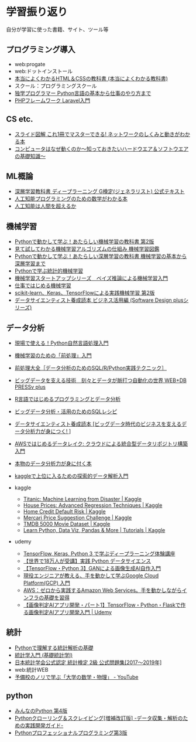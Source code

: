 # 学習振り返り
自分が学習に使った書籍、サイト、ツール等
## プログラミング導入
 - web:progate
 - web:ドットインストール
 - [本当によくわかるHTML＆CSSの教科書 (本当によくわかる教科書)](https://www.amazon.co.jp/dp/B07HHSKRTB/ref=cm_sw_r_tw_dp_x_-GnpFbN2QZG2R)
 - スクール：プログラミングスクール
 - [独学プログラマー Python言語の基本から仕事のやり方まで](https://www.amazon.co.jp/dp/B07BKVP9QY/ref=cm_sw_r_tw_dp_x_tRnpFbBJPNW59)
 - [PHPフレームワーク Laravel入門](https://www.amazon.co.jp/gp/product/B07CLLW4MX/ref=ppx_yo_dt_b_search_asin_title?ie=UTF8&psc=1)

## CS etc.
 - [スライド図解 これ1冊でマスターできる!  ネットワークのしくみと動きがわかる本](https://www.amazon.co.jp/dp/480261120X/ref=cm_sw_r_tw_dp_x_GKnpFb4SJ4M4Q)
 - [コンピュータはなぜ動くのか～知っておきたいハードウエア＆ソフトウエアの基礎知識～](https://www.amazon.co.jp/dp/4822281655/ref=cm_sw_r_tw_dp_x_OLnpFb7D5ED1S)

## ML概論
 - [深層学習教科書 ディープラーニング G検定(ジェネラリスト) 公式テキスト](https://www.amazon.co.jp/gp/product/4798157554/ref=ppx_yo_dt_b_asin_title_o02_s00?ie=UTF8&psc=1)
 - [人工知能プログラミングのための数学がわかる本](https://www.amazon.co.jp/gp/product/B079TLRZ8K/ref=ppx_yo_dt_b_search_asin_title?ie=UTF8&psc=1)
 - [人工知能は人間を超えるか](https://www.amazon.co.jp/dp/B00UAAK07S/ref=cm_sw_r_tw_dp_x_CKmpFbRWZ3EGS)

## 機械学習
 - [Pythonで動かして学ぶ！あたらしい機械学習の教科書 第2版](https://www.amazon.co.jp/dp/B07RXXJB5C/ref=cm_sw_r_tw_dp_x_4ImpFbFQDSMX8)
 - [見て試してわかる機械学習アルゴリズムの仕組み 機械学習図鑑](https://www.amazon.co.jp/gp/product/B07KPSJKH8/ref=ppx_yo_dt_b_search_asin_title?ie=UTF8&psc=1)
 - [Pythonで動かして学ぶ！あたらしい深層学習の教科書 機械学習の基本から深層学習まで](https://www.amazon.co.jp/dp/B07GW9RMLL/ref=cm_sw_r_tw_dp_x_TSnpFbFGSEHKM)
 - [Pythonで学ぶ統計的機械学習 ](https://www.amazon.co.jp/dp/B07L5B9ZY9/ref=cm_sw_r_tw_dp_x_.HnpFbCGA98GD)
 - [機械学習スタートアップシリーズ　ベイズ推論による機械学習入門](https://www.amazon.co.jp/dp/B07L2V4H59/ref=cm_sw_r_tw_dp_x_dNnpFbNHBYKK7)
 - [仕事ではじめる機械学習](https://www.amazon.co.jp/dp/4873118255/ref=cm_sw_r_tw_dp_x_YUnpFbTXCN6E6)
 - [scikit-learn、Keras、TensorFlowによる実践機械学習 第2版](https://www.amazon.co.jp/scikit-learn%E3%80%81Keras%E3%80%81TensorFlow%E3%81%AB%E3%82%88%E3%82%8B%E5%AE%9F%E8%B7%B5%E6%A9%9F%E6%A2%B0%E5%AD%A6%E7%BF%92-%E7%AC%AC2%E7%89%88-Aur%C3%A9lien-G%C3%A9ron/dp/4873119286)
 - [データサイエンティスト養成読本 ビジネス活用編 (Software Design plusシリーズ)](https://www.amazon.co.jp/%E3%83%87%E3%83%BC%E3%82%BF%E3%82%B5%E3%82%A4%E3%82%A8%E3%83%B3%E3%83%86%E3%82%A3%E3%82%B9%E3%83%88%E9%A4%8A%E6%88%90%E8%AA%AD%E6%9C%AC-%E3%83%93%E3%82%B8%E3%83%8D%E3%82%B9%E6%B4%BB%E7%94%A8%E7%B7%A8-Software-Design-plus%E3%82%B7%E3%83%AA%E3%83%BC%E3%82%BA/dp/4297101084)

## データ分析
 - [現場で使える！Python自然言語処理入門](https://www.amazon.co.jp/dp/B0822PPQY4/ref=cm_sw_r_tw_dp_x_nImpFbM2MQZGA)
 - [機械学習のための「前処理」入門](https://www.amazon.co.jp/gp/product/B07T7M1XBS/ref=ppx_yo_dt_b_search_asin_title?ie=UTF8&psc=1)
 - [前処理大全［データ分析のためのSQL/R/Python実践テクニック］](https://www.amazon.co.jp/gp/product/B07C3JFK3V/ref=ppx_yo_dt_b_search_asin_title?ie=UTF8&psc=1)
 - [ビッグデータを支える技術　刻々とデータが脈打つ自動化の世界 WEB+DB PRESSv plus]( https://www.amazon.co.jp/dp/B07JGLQM2G/ref=cm_sw_r_tw_dp_x_OvmpFb6X406Z7)
 - [R言語ではじめるプログラミングとデータ分析](https://www.amazon.co.jp/gp/product/B083Q476KN/ref=ppx_yo_dt_b_search_asin_title?ie=UTF8&psc=1)
 - [ビッグデータ分析・活用のためのSQLレシピ](https://www.amazon.co.jp/gp/product/B06XRWPPC9/ref=ppx_yo_dt_b_search_asin_title?ie=UTF8&psc=1)
 - [データサイエンティスト養成読本 [ビッグデータ時代のビジネスを支えるデータ分析力が身につく! ]](https://www.amazon.co.jp/dp/4774158968/ref=cm_sw_r_tw_dp_x_BPnpFbHVTPHNP )
 - [AWSではじめるデータレイク: クラウドによる統合型データリポジトリ構築入門](https://www.amazon.co.jp/dp/491031301X/ref=cm_sw_r_tw_dp_x_KDPHFb5D8933E)
 - [本物のデータ分析力が身に付く本](https://www.amazon.co.jp/%E6%9C%AC%E7%89%A9%E3%81%AE%E3%83%87%E3%83%BC%E3%82%BF%E5%88%86%E6%9E%90%E5%8A%9B%E3%81%8C%E8%BA%AB%E3%81%AB%E4%BB%98%E3%81%8F%E6%9C%AC-%E6%B2%B3%E6%9D%91%E7%9C%9F%E4%B8%80-ebook/dp/B01HZ4RDS0/ref=tmm_kin_swatch_0?_encoding=UTF8&qid=&sr=)
  - [kaggleで上位に入るための探索的データ解析入門](https://www.amazon.co.jp/kaggle%E3%81%A7%E4%B8%8A%E4%BD%8D%E3%81%AB%E5%85%A5%E3%82%8B%E3%81%9F%E3%82%81%E3%81%AE%E6%8E%A2%E7%B4%A2%E7%9A%84%E3%83%87%E3%83%BC%E3%82%BF%E8%A7%A3%E6%9E%90%E5%85%A5%E9%96%80-%E7%94%B0%E9%82%89-%E6%AD%A3%E5%B9%B8-ebook/dp/B086H28DBL/ref=sr_1_1?__mk_ja_JP=%E3%82%AB%E3%82%BF%E3%82%AB%E3%83%8A&crid=1EVVX6UIPN04J&dchild=1&keywords=%E6%8E%A2%E7%B4%A2%E7%9A%84%E3%83%87%E3%83%BC%E3%82%BF%E8%A7%A3%E6%9E%90&qid=1605072539&s=books&sprefix=%E6%8E%A2%E7%B4%A2%E7%9A%84%2Cstripbooks%2C251&sr=1-1)

 - kaggle 
   - [Titanic: Machine Learning from Disaster \| Kaggle](https://www.kaggle.com/c/titanic)
   - [House Prices: Advanced Regression Techniques \| Kaggle](https://www.kaggle.com/c/house-prices-advanced-regression-techniques)
   - [Home Credit Default Risk \| Kaggle](https://www.kaggle.com/c/home-credit-default-risk)
   - [Mercari Price Suggestion Challenge \| Kaggle](https://www.kaggle.com/c/mercari-price-suggestion-challenge)
   - [TMDB 5000 Movie Dataset \| Kaggle](https://www.kaggle.com/tmdb/tmdb-movie-metadata)
   - [Learn Python, Data Viz, Pandas & More \| Tutorials | Kaggle](https://www.kaggle.com/learn/overview)
 - udemy
   - [TensorFlow, Keras, Python 3 で学ぶディープラーニング体験講座](https://www.udemy.com/share/1026SKCEIYd1xTRX4=/)
   - [【世界で18万人が受講】実践 Python データサイエンス](https://www.udemy.com/share/101s92CEIYd1xTRX4=/)
   - [【TensorFlow・Python 3】GANによる画像生成AI自作入門 ](https://www.udemy.com/share/102kFaCEIYd1xTRX4=/)
   - [現役エンジニアが教える、手を動かして学ぶGoogle Cloud Platform(GCP) 入門](https://www.udemy.com/share/102dySCEIYd1xTRX4=/)
   - [AWS：ゼロから実践するAmazon Web Services。手を動かしながらインフラの基礎を習得](https://www.udemy.com/share/1022o6CEIYd1xTRX4=/)
   - [【画像判定AIアプリ開発・パート1】TensorFlow・Python・Flaskで作る画像判定AIアプリ開発入門 \| Udemy](https://www.udemy.com/course/tensorflow-advanced/)


## 統計
 - [Pythonで理解する統計解析の基礎](https://www.amazon.co.jp/gp/product/B07HHV6LL8/ref=ppx_yo_dt_b_search_asin_title?ie=UTF8&psc=1)
 - [統計学入門 (基礎統計学Ⅰ) ](https://www.amazon.co.jp/dp/4130420658/ref=cm_sw_r_tw_dp_x_yJnpFbSYTN2HF)
 - [日本統計学会公式認定 統計検定 2級 公式問題集[2017〜2019年]](https://www.amazon.co.jp/dp/4788925524/ref=cm_sw_r_tw_dp_x_HOnpFb4VFZJH6)
 - web:統計WEB
 - [予備校のノリで学ぶ「大学の数学・物理」 - YouTube](https://www.youtube.com/channel/UCqmWJJolqAgjIdLqK3zD1QQ)

## python
 - [みんなのPython 第4版](https://www.amazon.co.jp/dp/B01NCOIC2P/ref=cm_sw_r_tw_dp_x_InmpFbA30GHED)
 - [Pythonクローリング＆スクレイピング[増補改訂版] -データ収集・解析のための実践開発ガイド-](https://www.amazon.co.jp/dp/B07VZV2QHL/ref=cm_sw_r_tw_dp_x_1tmpFbJYH9CP7)
 - [Pythonプロフェッショナルプログラミング第3版](https://www.amazon.co.jp/gp/product/B07DN6LZH5/ref=ppx_yo_dt_b_search_asin_title?ie=UTF8&psc=1)
